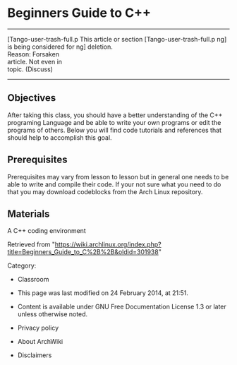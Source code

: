 Beginners Guide to C++
======================

  ------------------------ ------------------------ ------------------------
  [Tango-user-trash-full.p This article or section  [Tango-user-trash-full.p
  ng]                      is being considered for  ng]
                           deletion.                
                           Reason: Forsaken         
                           article. Not even in     
                           topic. (Discuss)         
  ------------------------ ------------------------ ------------------------

Objectives
----------

After taking this class, you should have a better understanding of the
C++ programing Language and be able to write your own programs or edit
the programs of others. Below you will find code tutorials and
references that should help to accomplish this goal.

Prerequisites
-------------

Prerequisites may vary from lesson to lesson but in general one needs to
be able to write and compile their code. If your not sure what you need
to do that you may download codeblocks from the Arch Linux repository.

Materials
---------

A C++ coding environment

Retrieved from
"https://wiki.archlinux.org/index.php?title=Beginners_Guide_to_C%2B%2B&oldid=301938"

Category:

-   Classroom

-   This page was last modified on 24 February 2014, at 21:51.
-   Content is available under GNU Free Documentation License 1.3 or
    later unless otherwise noted.
-   Privacy policy
-   About ArchWiki
-   Disclaimers
